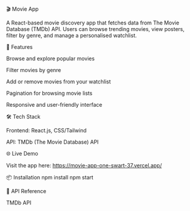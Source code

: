 🎬 Movie App

A React-based movie discovery app that fetches data from The Movie Database (TMDb) API. Users can browse trending movies, view posters, filter by genre, and manage a personalised watchlist.

🚀 Features

Browse and explore popular movies

Filter movies by genre

Add or remove movies from your watchlist

Pagination for browsing movie lists

Responsive and user-friendly interface

🛠️ Tech Stack

Frontend: React.js, CSS/Tailwind

API: TMDb (The Movie Database) API

🌐 Live Demo

Visit the app here: https://movie-app-one-swart-37.vercel.app/

📦 Installation
npm install
npm start

🔗 API Reference

TMDb API
